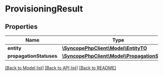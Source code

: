 # ProvisioningResult

## Properties
Name | Type | Description | Notes
------------ | ------------- | ------------- | -------------
**entity** | [**\SyncopePhpClient\Model\EntityTO**](EntityTO.md) |  | [optional] 
**propagationStatuses** | [**\SyncopePhpClient\Model\PropagationStatus[]**](PropagationStatus.md) |  | [optional] 

[[Back to Model list]](../README.md#documentation-for-models) [[Back to API list]](../README.md#documentation-for-api-endpoints) [[Back to README]](../README.md)


